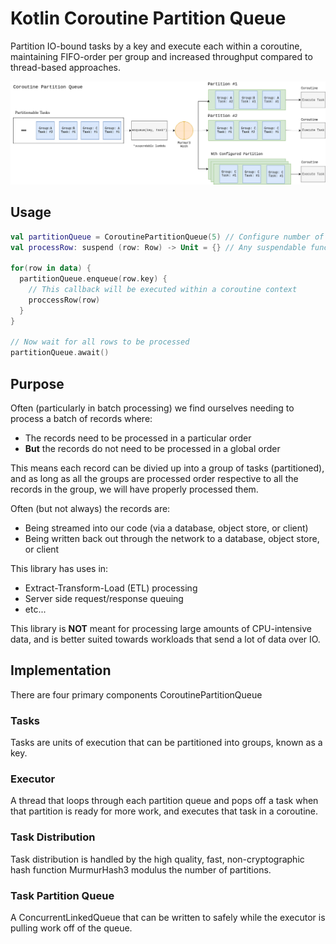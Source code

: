 # Kotlin Coroutine Partition Queue

Partition IO-bound tasks by a key and execute each within a coroutine, maintaining FIFO-order per group and increased 
throughput compared to thread-based approaches.

![Partition Queue HLO](https://github.com/champloo11/coroutine-partition-queue/raw/master/src/main/resources/partitionQueue.png)

## Usage

```kotlin
val partitionQueue = CoroutinePartitionQueue(5) // Configure number of partitions
val processRow: suspend (row: Row) -> Unit = {} // Any suspendable function

for(row in data) {
  partitionQueue.enqueue(row.key) {
    // This callback will be executed within a coroutine context
    proccessRow(row)
  }
}

// Now wait for all rows to be processed
partitionQueue.await()
```

## Purpose

Often (particularly in batch processing) we find ourselves needing to process a batch of records where:

- The records need to be processed in a particular order
- **But** the records do not need to be processed in a global order 

This means each record can be divied up into a group of tasks (partitioned), and as long as all the groups are processed
order respective to all the records in the group, we will have properly processed them. 

Often (but not always) the records are:

- Being streamed into our code (via a database, object store, or client)
- Being written back out through the network to a database, object store, or client

This library has uses in:

- Extract-Transform-Load (ETL) processing
- Server side request/response queuing
- etc...

This library is **NOT** meant for processing large amounts of CPU-intensive data, and is better suited towards workloads that
send a lot of data over IO.

## Implementation

There are four primary components CoroutinePartitionQueue

### Tasks

Tasks are units of execution that can be partitioned into groups, known as a key.

### Executor

A thread that loops through each partition queue and pops off a task when that partition is ready for more work, and
executes that task in a coroutine.

### Task Distribution

Task distribution is handled by the high quality, fast, non-cryptographic hash function MurmurHash3 modulus the number of
partitions.

### Task Partition Queue

A ConcurrentLinkedQueue that can be written to safely while the executor is pulling work off of the queue.
